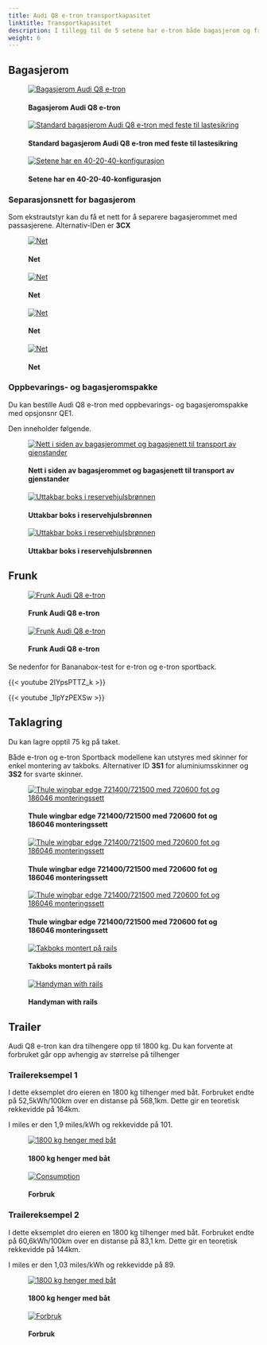 ```yaml
---
title: Audi Q8 e-tron transportkapasitet 
linktitle: Transportkapasitet 
description: I tillegg til de 5 setene har e-tron både bagasjerom og frunk i tillegg til takoppbevaring og tilhengermuligheter.
weight: 6
---
```

<!-- markdownlint-disable MD033 -->
## Bagasjerom

<figure>
    <a href="https://media.electrichasgoneaudi.net/multimedia/models/e-tron/transportation/trunk_1.jpg">
        <img src="https://media.electrichasgoneaudi.net/multimedia/models/e-tron/transportation/trunk_1s.jpg" class="img-fluid" alt="Bagasjerom Audi Q8 e-tron" title="Bagasjerom Audi Q8 e-tron">
    </a>
    <figcaption><h4>Bagasjerom Audi Q8 e-tron</h4></figcaption>
</figure>

<figure>
    <a href="https://media.electrichasgoneaudi.net/multimedia/models/e-tron/transportation/trunk_5.jpg">
        <img src="https://media.electrichasgoneaudi.net/multimedia/models/e-tron/transportation/trunk_5s.jpg" class="img-fluid" alt="Standard bagasjerom Audi Q8 e-tron med feste til lastesikring" title="Standard bagasjerom Audi Q8 e-tron med feste til lastesikring">
    </a>
    <figcaption><h4>Standard bagasjerom Audi Q8 e-tron med feste til lastesikring</h4></figcaption>
</figure>

<figure>
    <a href="https://media.electrichasgoneaudi.net/multimedia/models/e-tron/transportation/trunk_3.jpg">
        <img src="https://media.electrichasgoneaudi.net/multimedia/models/e-tron/transportation/trunk_3s.jpg" class="img-fluid" alt="Setene har en 40-20-40-konfigurasjon" title="Setene har en 40-20-40-konfigurasjon">
    </a>
    <figcaption><h4>Setene har en 40-20-40-konfigurasjon</h4></figcaption>
</figure>

### Separasjonsnett for bagasjerom

Som ekstrautstyr kan du få et nett for å separere bagasjerommet med passasjerene.
Alternativ-IDen er **3CX**


<figure>
    <a href="https://media.electrichasgoneaudi.net/multimedia/models/e-tron/transportation/net1.jpg">
        <img src="https://media.electrichasgoneaudi.net/multimedia/models/e-tron/transportation/net1s.jpg" class="img-fluid" alt="Net" title="Net">
    </a>
    <figcaption><h4>Net</h4></figcaption>
</figure>

<figure>
    <a href="https://media.electrichasgoneaudi.net/multimedia/models/e-tron/transportation/net2.jpg">
        <img src="https://media.electrichasgoneaudi.net/multimedia/models/e-tron/transportation/net2s.jpg" class="img-fluid" alt="Net" title="Net">
    </a>
    <figcaption><h4>Net</h4></figcaption>
</figure>

<figure>
    <a href="https://media.electrichasgoneaudi.net/multimedia/models/e-tron/transportation/net3.jpg">
        <img src="https://media.electrichasgoneaudi.net/multimedia/models/e-tron/transportation/net3s.jpg" class="img-fluid" alt="Net" title="Net">
    </a>
    <figcaption><h4>Net</h4></figcaption>
</figure>

<figure>
    <a href="https://media.electrichasgoneaudi.net/multimedia/models/e-tron/transportation/net4.jpg">
        <img src="https://media.electrichasgoneaudi.net/multimedia/models/e-tron/transportation/net4s.jpg" class="img-fluid" alt="Net" title="Net">
    </a>
    <figcaption><h4>Net</h4></figcaption>
</figure>

### Oppbevarings- og bagasjeromspakke

Du kan bestille Audi Q8 e-tron med oppbevarings- og bagasjeromspakke med opsjonsnr QE1.

Den inneholder følgende.

<figure>
    <a href="https://media.electrichasgoneaudi.net/multimedia/models/e-tron/transportation/qe1_1.jpg">
        <img src="https://media.electrichasgoneaudi.net/multimedia/models/e-tron/transportation/qe1_1s.jpg" class="img-fluid" alt="Nett i siden av bagasjerommet og bagasjenett til transport av gjenstander" title="Nett i siden av bagasjerommet og bagasjenett til transport av gjenstander">
    </a>
    <figcaption><h4>Nett i siden av bagasjerommet og bagasjenett til transport av gjenstander</h4></figcaption>
</figure>

<figure>
    <a href="https://media.electrichasgoneaudi.net/multimedia/models/e-tron/transportation/storagebox_trunk.jpg">
        <img src="https://media.electrichasgoneaudi.net/multimedia/models/e-tron/transportation/storagebox_trunks.jpg" class="img-fluid" alt="Uttakbar boks i reservehjulsbrønnen" title="Uttakbar boks i reservehjulsbrønnen">
    </a>
    <figcaption><h4>Uttakbar boks i reservehjulsbrønnen</h4></figcaption>
</figure>

<figure>
    <a href="https://media.electrichasgoneaudi.net/multimedia/models/e-tron/transportation/storagebox_trunk_2.jpg">
        <img src="https://media.electrichasgoneaudi.net/multimedia/models/e-tron/transportation/storagebox_trunk_2s.jpg" class="img-fluid" alt="Uttakbar boks i reservehjulsbrønnen" title="Uttakbar boks i reservehjulsbrønnen">
    </a>
    <figcaption><h4>Uttakbar boks i reservehjulsbrønnen</h4></figcaption>
</figure>

## Frunk

<figure>
    <a href="https://media.electrichasgoneaudi.net/multimedia/models/e-tron/transportation/frunk_1.jpg">
        <img src="https://media.electrichasgoneaudi.net/multimedia/models/e-tron/transportation/frunk_1s.jpg" class="img-fluid" alt="Frunk Audi Q8 e-tron" title="Frunk Audi Q8 e-tron">
    </a>
    <figcaption><h4>Frunk Audi Q8 e-tron</h4></figcaption>
</figure>

<figure>
    <a href="https://media.electrichasgoneaudi.net/multimedia/models/e-tron/transportation/frunk_2.jpg">
        <img src="https://media.electrichasgoneaudi.net/multimedia/models/e-tron/transportation/frunk_2s.jpg" class="img-fluid" alt="Frunk Audi Q8 e-tron" title="Frunk Audi Q8 e-tron">
    </a>
    <figcaption><h4>Frunk Audi Q8 e-tron</h4></figcaption>
</figure>

Se nedenfor for Bananabox-test for e-tron og e-tron sportback.

{{< youtube 2IYpsPTTZ_k >}}

{{< youtube _1lpYzPEXSw >}}

## Taklagring

Du kan lagre opptil 75 kg på taket.

Både e-tron og e-tron Sportback modellene kan utstyres med skinner for enkel montering av takboks.
Alternativer ID **3S1** for aluminiumsskinner og **3S2** for svarte skinner.


<figure>
    <a href="https://media.electrichasgoneaudi.net/multimedia/models/e-tron/transportation/rails1.jpg">
        <img src="https://media.electrichasgoneaudi.net/multimedia/models/e-tron/transportation/rails1s.jpg" class="img-fluid" alt="Thule wingbar edge 721400/721500 med 720600 fot og 186046 monteringssett" title="Thule wingbar edge 721400/721500 med 720600 fot og 186046 monteringssett">
    </a>
    <figcaption><h4>Thule wingbar edge 721400/721500 med 720600 fot og 186046 monteringssett</h4></figcaption>
</figure>

<figure>
    <a href="https://media.electrichasgoneaudi.net/multimedia/models/e-tron/transportation/rails2.jpg">
        <img src="https://media.electrichasgoneaudi.net/multimedia/models/e-tron/transportation/rails2s.jpg" class="img-fluid" alt="Thule wingbar edge 721400/721500 med 720600 fot og 186046 monteringssett" title="Thule wingbar edge 721400/721500 med 720600 fot og 186046 monteringssett">
    </a>
    <figcaption><h4>Thule wingbar edge 721400/721500 med 720600 fot og 186046 monteringssett</h4></figcaption>
</figure>

<figure>
    <a href="https://media.electrichasgoneaudi.net/multimedia/models/e-tron/transportation/rails3.jpg">
        <img src="https://media.electrichasgoneaudi.net/multimedia/models/e-tron/transportation/rails3s.jpg" class="img-fluid" alt="Thule wingbar edge 721400/721500 med 720600 fot og 186046 monteringssett" title="Thule wingbar edge 721400/721500 med 720600 fot og 186046 monteringssett">
    </a>
    <figcaption><h4>Thule wingbar edge 721400/721500 med 720600 fot og 186046 monteringssett</h4></figcaption>
</figure>

<figure>
    <a href="https://media.electrichasgoneaudi.net/multimedia/models/e-tron/transportation/roofbox1.jpg">
        <img src="https://media.electrichasgoneaudi.net/multimedia/models/e-tron/transportation/roofbox1s.jpg" class="img-fluid" alt="Takboks montert på rails" title="Takboks montert på rails">
    </a>
    <figcaption><h4>Takboks montert på rails</h4></figcaption>
</figure>

<figure>
    <a href="https://media.electrichasgoneaudi.net/multimedia/models/e-tron/transportation/handymanrails.jpg">
        <img src="https://media.electrichasgoneaudi.net/multimedia/models/e-tron/transportation/handymanrailss.jpg" class="img-fluid" alt="Handyman with rails" title="Handyman with rails">
    </a>
    <figcaption><h4>Handyman with rails</h4></figcaption>
</figure>

## Trailer

Audi Q8 e-tron kan dra tilhengere opp til 1800 kg. Du kan forvente at forbruket går opp avhengig av størrelse på tilhenger

### Trailereksempel 1

I dette eksemplet dro eieren en 1800 kg tilhenger med båt. Forbruket endte på 52,5kWh/100km over en distanse
på 568,1km. Dette gir en teoretisk rekkevidde på 164km.

I miles er den 1,9 miles/kWh og rekkevidde på 101.

<figure>
    <a href="https://media.electrichasgoneaudi.net/multimedia/models/e-tron/transportation/trailerexample1b.jpg">
        <img src="https://media.electrichasgoneaudi.net/multimedia/models/e-tron/transportation/trailerexample1bs.jpg" class="img-fluid" alt="1800 kg henger med båt" title="1800 kg henger med båt">
    </a>
    <figcaption><h4>1800 kg henger med båt</h4></figcaption>
</figure>

<figure>
    <a href="https://media.electrichasgoneaudi.net/multimedia/models/e-tron/transportation/trailerxample1a.jpg">
        <img src="https://media.electrichasgoneaudi.net/multimedia/models/e-tron/transportation/trailerxample1as.jpg" class="img-fluid" alt="Consumption" title="Forbruk">
    </a>
    <figcaption><h4>Forbruk</h4></figcaption>
</figure>

### Trailereksempel 2

I dette eksemplet dro eieren en 1800 kg tilhenger med båt. Forbruket endte på 60,6kWh/100km over en distanse
på 83,1 km. Dette gir en teoretisk rekkevidde på 144km.

I miles er den 1,03 miles/kWh og rekkevidde på 89.

<figure>
    <a href="https://media.electrichasgoneaudi.net/multimedia/models/e-tron/transportation/trailerexample2b.jpg">
        <img src="https://media.electrichasgoneaudi.net/multimedia/models/e-tron/transportation/trailerexample2bs.jpg" class="img-fluid" alt="1800 kg henger med båt" title="1800 kg henger med båt">
    </a>
    <figcaption><h4>1800 kg henger med båt</h4></figcaption>
</figure>

<figure>
    <a href="https://media.electrichasgoneaudi.net/multimedia/models/e-tron/transportation/trailerxample2a.jpg">
        <img src="https://media.electrichasgoneaudi.net/multimedia/models/e-tron/transportation/trailerexample2as.jpg" class="img-fluid" alt="Forbruk" title="Forbruk">
    </a>
    <figcaption><h4>Forbruk</h4></figcaption>
</figure>
